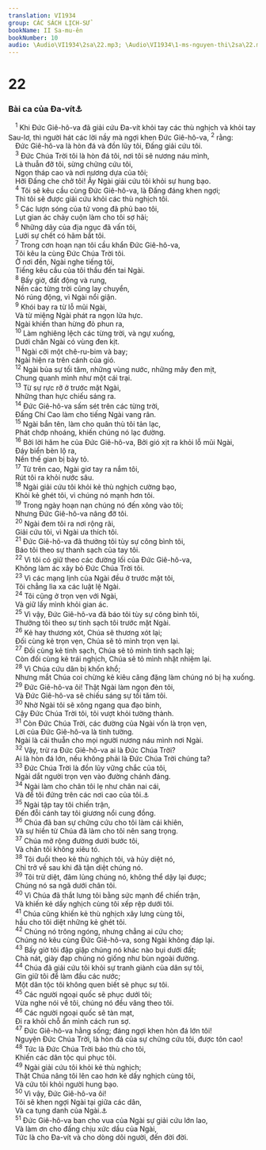 ```yaml
---
translation: VI1934
group: CÁC SÁCH LỊCH-SỬ
bookName: II Sa-mu-ên 
bookNumber: 10
audio: \Audio\VI1934\2sa\22.mp3; \Audio\VI1934\1-ms-nguyen-thi\2sa\22.mp3
---
```


<div class="title"><h1>22</h1><h3>Bài ca của Đa-vít<a data-toggle="tooltip" data-placement="bottom" title="Bài ca nầy cũng có trong Thi thiên, đoạn 18">⚓</a></h3></div>
<span class="verse 2sa_22_1"> <sup>1</sup> Khi Đức Giê-hô-va đã giải cứu Đa-vít khỏi tay các thù nghịch và khỏi tay Sau-lơ, thì người hát các lời nầy mà ngợi khen Đức Giê-hô-va, </span>
<span class="verse 2sa_22_2"><sup>2</sup> rằng: <br/> Đức Giê-hô-va là hòn đá và đồn lũy tôi, Đấng giải cứu tôi. <br/></span>
<span class="verse 2sa_22_3"> <sup>3</sup> Đức Chúa Trời tôi là hòn đá tôi, nơi tôi sẽ nương náu mình, <br/> Là thuẫn đỡ tôi, sừng chửng cứu tôi, <br/> Ngọn tháp cao và nơi nương dựa của tôi; <br/> Hỡi Đấng che chở tôi! Ấy Ngài giải cứu tôi khỏi sự hung bạo. <br/></span>
<span class="verse 2sa_22_4"> <sup>4</sup> Tôi sẽ kêu cầu cùng Đức Giê-hô-va, là Đấng đáng khen ngợi; <br/> Thì tôi sẽ được giải cứu khỏi các thù nghịch tôi. <br/></span>
<span class="verse 2sa_22_5"> <sup>5</sup> Các lượn sóng của tử vong đã phủ bao tôi, <br/> Lụt gian ác chảy cuộn làm cho tôi sợ hãi; <br/></span>
<span class="verse 2sa_22_6"> <sup>6</sup> Những dây của địa ngục đã vấn tôi, <br/> Lưới sự chết có hãm bắt tôi. <br/></span>
<span class="verse 2sa_22_7"> <sup>7</sup> Trong cơn hoạn nạn tôi cầu khẩn Đức Giê-hô-va, <br/> Tôi kêu la cùng Đức Chúa Trời tôi. <br/> Ở nơi đền, Ngài nghe tiếng tôi, <br/> Tiếng kêu cầu của tôi thấu đến tai Ngài. <br/></span>
<span class="verse 2sa_22_8"> <sup>8</sup> Bấy giờ, đất động và rung, <br/> Nền các từng trời cũng lay chuyển, <br/> Nó rúng động, vì Ngài nổi giận. <br/></span>
<span class="verse 2sa_22_9"> <sup>9</sup> Khói bay ra từ lỗ mũi Ngài, <br/> Và từ miệng Ngài phát ra ngọn lửa hực. <br/> Ngài khiến than hừng đỏ phun ra, <br/></span>
<span class="verse 2sa_22_10"> <sup>10</sup> Làm nghiêng lệch các từng trời, và ngự xuống, <br/> Dưới chân Ngài có vùng đen kịt. <br/></span>
<span class="verse 2sa_22_11"> <sup>11</sup> Ngài cỡi một chê-ru-bim và bay; <br/> Ngài hiện ra trên cánh của gió. <br/></span>
<span class="verse 2sa_22_12"> <sup>12</sup> Ngài bủa sự tối tăm, những vùng nước, những mây đen mịt, <br/> Chung quanh mình như một cái trại. <br/></span>
<span class="verse 2sa_22_13"> <sup>13</sup> Từ sự rực rỡ ở trước mặt Ngài, <br/> Những than hực chiếu sáng ra. <br/></span>
<span class="verse 2sa_22_14"> <sup>14</sup> Đức Giê-hô-va sấm sét trên các từng trời, <br/> Đấng Chí Cao làm cho tiếng Ngài vang rân. <br/></span>
<span class="verse 2sa_22_15"> <sup>15</sup> Ngài bắn tên, làm cho quân thù tôi tản lạc, <br/> Phát chớp nhoáng, khiến chúng nó lạc đường. <br/></span>
<span class="verse 2sa_22_16"> <sup>16</sup> Bởi lời hăm he của Đức Giê-hô-va, Bởi gió xịt ra khỏi lỗ mũi Ngài, <br/> Đáy biển bèn lộ ra, <br/> Nền thế gian bị bày tỏ. <br/></span>
<span class="verse 2sa_22_17"> <sup>17</sup> Từ trên cao, Ngài giơ tay ra nắm tôi, <br/> Rút tôi ra khỏi nước sâu. <br/></span>
<span class="verse 2sa_22_18"> <sup>18</sup> Ngài giải cứu tôi khỏi kẻ thù nghịch cường bạo, <br/> Khỏi kẻ ghét tôi, vì chúng nó mạnh hơn tôi. <br/></span>
<span class="verse 2sa_22_19"> <sup>19</sup> Trong ngày hoạn nạn chúng nó đến xông vào tôi; <br/> Nhưng Đức Giê-hô-va nâng đỡ tôi. <br/></span>
<span class="verse 2sa_22_20"> <sup>20</sup> Ngài đem tôi ra nơi rộng rãi, <br/> Giải cứu tôi, vì Ngài ưa thích tôi. <br/></span>
<span class="verse 2sa_22_21"> <sup>21</sup> Đức Giê-hô-va đã thưởng tôi tùy sự công bình tôi, <br/> Báo tôi theo sự thanh sạch của tay tôi. <br/></span>
<span class="verse 2sa_22_22"> <sup>22</sup> Vì tôi có giữ theo các đường lối của Đức Giê-hô-va, <br/> Không làm ác xây bỏ Đức Chúa Trời tôi. <br/></span>
<span class="verse 2sa_22_23"> <sup>23</sup> Vì các mạng lịnh của Ngài đều ở trước mặt tôi, <br/> Tôi chẳng lìa xa các luật lệ Ngài. <br/></span>
<span class="verse 2sa_22_24"> <sup>24</sup> Tôi cũng ở trọn vẹn với Ngài, <br/> Và giữ lấy mình khỏi gian ác. <br/></span>
<span class="verse 2sa_22_25"> <sup>25</sup> Vì vậy, Đức Giê-hô-va đã báo tôi tùy sự công bình tôi, <br/> Thưởng tôi theo sự tinh sạch tôi trước mặt Ngài. <br/></span>
<span class="verse 2sa_22_26"> <sup>26</sup> Kẻ hay thương xót, Chúa sẽ thương xót lại; <br/> Đối cùng kẻ trọn vẹn, Chúa sẽ tỏ mình trọn vẹn lại. <br/></span>
<span class="verse 2sa_22_27"> <sup>27</sup> Đối cùng kẻ tinh sạch, Chúa sẽ tỏ mình tinh sạch lại; <br/> Còn đối cùng kẻ trái nghịch, Chúa sẽ tỏ mình nhặt nhiệm lại. <br/></span>
<span class="verse 2sa_22_28"> <sup>28</sup> Vì Chúa cứu dân bị khốn khổ; <br/> Nhưng mắt Chúa coi chừng kẻ kiêu căng đặng làm chúng nó bị hạ xuống. <br/></span>
<span class="verse 2sa_22_29"> <sup>29</sup> Đức Giê-hô-va ôi! Thật Ngài làm ngọn đèn tôi, <br/> Và Đức Giê-hô-va sẽ chiếu sáng sự tối tăm tôi. <br/></span>
<span class="verse 2sa_22_30"> <sup>30</sup> Nhờ Ngài tôi sẽ xông ngang qua đạo binh, <br/> Cậy Đức Chúa Trời tôi, tôi vượt khỏi tường thành. <br/></span>
<span class="verse 2sa_22_31"> <sup>31</sup> Còn Đức Chúa Trời, các đường của Ngài vốn là trọn vẹn, <br/> Lời của Đức Giê-hô-va là tinh tường. <br/> Ngài là cái thuẫn cho mọi người nương náu mình nơi Ngài. <br/></span>
<span class="verse 2sa_22_32"> <sup>32</sup> Vậy, trừ ra Đức Giê-hô-va ai là Đức Chúa Trời? <br/> Ai là hòn đá lớn, nếu không phải là Đức Chúa Trời chúng ta? <br/></span>
<span class="verse 2sa_22_33"> <sup>33</sup> Đức Chúa Trời là đồn lũy vững chắc của tôi, <br/> Ngài dắt người trọn vẹn vào đường chánh đáng. <br/></span>
<span class="verse 2sa_22_34"> <sup>34</sup> Ngài làm cho chân tôi lẹ như chân nai cái, <br/> Và để tôi đứng trên các nơi cao của tôi.<a data-toggle="tooltip" data-placement="bottom" title="Ha 3:19">⚓</a><br/></span>
<span class="verse 2sa_22_35"> <sup>35</sup> Ngài tập tay tôi chiến trận, <br/> Đến đỗi cánh tay tôi giương nổi cung đồng. <br/></span>
<span class="verse 2sa_22_36"> <sup>36</sup> Chúa đã ban sự chửng cứu cho tôi làm cái khiên, <br/> Và sự hiền từ Chúa đã làm cho tôi nên sang trọng. <br/></span>
<span class="verse 2sa_22_37"> <sup>37</sup> Chúa mở rộng đường dưới bước tôi, <br/> Và chân tôi không xiêu tó. <br/></span>
<span class="verse 2sa_22_38"> <sup>38</sup> Tôi đuổi theo kẻ thù nghịch tôi, và hủy diệt nó, <br/> Chỉ trở về sau khi đã tận diệt chúng nó. <br/></span>
<span class="verse 2sa_22_39"> <sup>39</sup> Tôi trừ diệt, đâm lủng chúng nó, không thể dậy lại được; <br/> Chúng nó sa ngã dưới chân tôi. <br/></span>
<span class="verse 2sa_22_40"> <sup>40</sup> Vì Chúa đã thắt lưng tôi bằng sức mạnh để chiến trận, <br/> Và khiến kẻ dấy nghịch cùng tôi xếp rệp dưới tôi. <br/></span>
<span class="verse 2sa_22_41"> <sup>41</sup> Chúa cũng khiến kẻ thù nghịch xây lưng cùng tôi, <br/> hầu cho tôi diệt những kẻ ghét tôi. <br/></span>
<span class="verse 2sa_22_42"> <sup>42</sup> Chúng nó trông ngóng, nhưng chẳng ai cứu cho; <br/> Chúng nó kêu cùng Đức Giê-hô-va, song Ngài không đáp lại. <br/></span>
<span class="verse 2sa_22_43"> <sup>43</sup> Bấy giờ tôi đập giập chúng nó khác nào bụi dưới đất; <br/> Chà nát, giày đạp chúng nó giống như bùn ngoài đường. <br/></span>
<span class="verse 2sa_22_44"> <sup>44</sup> Chúa đã giải cứu tôi khỏi sự tranh giành của dân sự tôi, <br/> Gìn giữ tôi để làm đầu các nước; <br/> Một dân tộc tôi không quen biết sẽ phục sự tôi. <br/></span>
<span class="verse 2sa_22_45"> <sup>45</sup> Các người ngoại quốc sẽ phục dưới tôi; <br/> Vừa nghe nói về tôi, chúng nó đều vâng theo tôi. <br/></span>
<span class="verse 2sa_22_46"> <sup>46</sup> Các người ngoại quốc sẽ tàn mạt, <br/> Đi ra khỏi chỗ ẩn mình cách run sợ. <br/></span>
<span class="verse 2sa_22_47"> <sup>47</sup> Đức Giê-hô-va hằng sống; đáng ngợi khen hòn đá lớn tôi! <br/> Nguyện Đức Chúa Trời, là hòn đá của sự chửng cứu tôi, được tôn cao! <br/></span>
<span class="verse 2sa_22_48"> <sup>48</sup> Tức là Đức Chúa Trời báo thù cho tôi, <br/> Khiến các dân tộc qui phục tôi. <br/></span>
<span class="verse 2sa_22_49"> <sup>49</sup> Ngài giải cứu tôi khỏi kẻ thù nghịch; <br/> Thật Chúa nâng tôi lên cao hơn kẻ dấy nghịch cùng tôi, <br/> Và cứu tôi khỏi người hung bạo. <br/></span>
<span class="verse 2sa_22_50"> <sup>50</sup> Vì vậy, Đức Giê-hô-va ôi! <br/> Tôi sẽ khen ngợi Ngài tại giữa các dân, <br/> Và ca tụng danh của Ngài.<a data-toggle="tooltip" data-placement="bottom" title="Ro 15:9">⚓</a><br/></span>
<span class="verse 2sa_22_51"> <sup>51</sup> Đức Giê-hô-va ban cho vua của Ngài sự giải cứu lớn lao, <br/> Và làm ơn cho đấng chịu xức dầu của Ngài, <br/> Tức là cho Đa-vít và cho dòng dõi người, đến đời đời. <br/></span>

